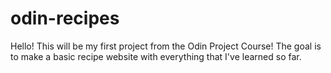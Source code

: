 # odin-recipes
Hello!
This will be my first project from the Odin Project Course! The goal is to make a basic recipe website with everything that I've learned so far.